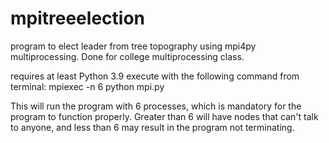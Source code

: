 # mpitreeelection
program to elect leader from tree topography using mpi4py multiprocessing. Done for college multiprocessing class.

requires at least Python 3.9
execute with the following command from terminal: mpiexec -n 6 python mpi.py

This will run the program with 6 processes, which is mandatory for the program to function properly. Greater than 6 will have nodes that can't talk to anyone, and less than 6 may result in the program not terminating.
